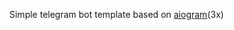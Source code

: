 Simple telegram bot template based on <u><a href=https://docs.aiogram.dev/en/latest/>aiogram</a></u>(3x)
